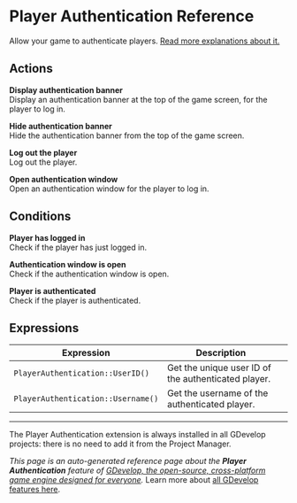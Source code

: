 # Player Authentication Reference

Allow your game to authenticate players. [Read more explanations about it.](/gdevelop5/all-features/player-authentication)

## Actions

**Display authentication banner**  
Display an authentication banner at the top of the game screen, for the player to log in.

**Hide authentication banner**  
Hide the authentication banner from the top of the game screen.

**Log out the player**  
Log out the player.

**Open authentication window**  
Open an authentication window for the player to log in.

## Conditions

**Player has logged in**  
Check if the player has just logged in.

**Authentication window is open**  
Check if the authentication window is open.

**Player is authenticated**  
Check if the player is authenticated.

## Expressions

| Expression | Description |  |
|-----|-----|-----|
| `PlayerAuthentication::UserID()` | Get the unique user ID of the authenticated player. ||
| `PlayerAuthentication::Username()` | Get the username of the authenticated player. ||



---

The Player Authentication extension is always installed in all GDevelop projects: there is no need to add it from the Project Manager.

*This page is an auto-generated reference page about the **Player Authentication** feature of [GDevelop, the open-source, cross-platform game engine designed for everyone](https://gdevelop.io/).* Learn more about [all GDevelop features here](/gdevelop5/all-features).